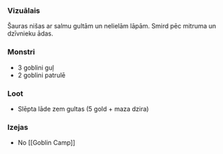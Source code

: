 ### Vizuālais
Šauras nišas ar salmu gultām un nelielām lāpām. Smird pēc mitruma un dzīvnieku ādas.

### Monstri
* 3 goblini guļ
* 2 goblini patrulē

### Loot
* Slēpta lāde zem gultas (5 gold + maza dzira)

### Izejas
* No [[Goblin Camp]]

